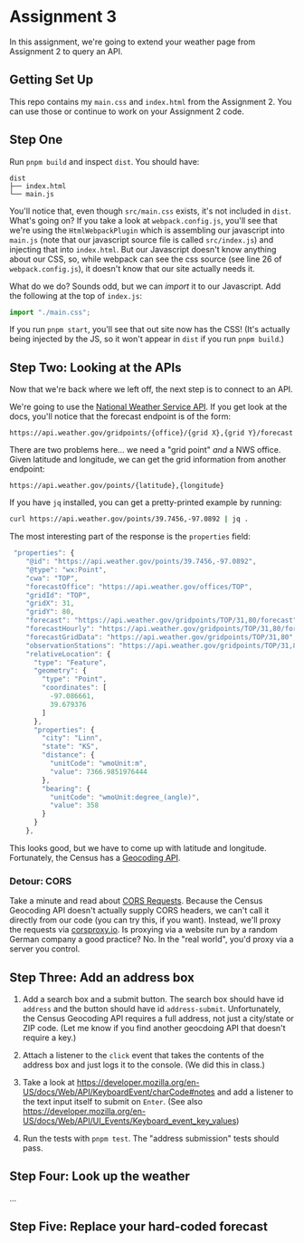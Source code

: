 # Assignment 3

In this assignment, we're going to extend your weather page from Assignment 2
to query an API.

## Getting Set Up

This repo contains my `main.css` and `index.html` from the Assignment 2. You can
use those or continue to work on your Assignment 2 code.

## Step One

Run `pnpm build` and inspect `dist`. You should have:

```
dist
├── index.html
└── main.js
```

You'll notice that, even though `src/main.css` exists, it's not included in `dist`.
What's going on? If you take a look at `webpack.config.js`, you'll see that we're
using the `HtmlWebpackPlugin` which is assembling our javascript into `main.js`
(note that our javascript source file is called `src/index.js`) and injecting that into `index.html`. But our Javascript doesn't know anything about our CSS, so, while
webpack can see the css source (see line 26 of `webpack.config.js`), it doesn't know
that our site actually needs it.

What do we do? Sounds odd, but we can _import_ it to our Javascript. Add the following at the top of `index.js`:

```js
import "./main.css";
```

If you run `pnpm start`, you'll see that out site now has the CSS! (It's actually being
injected by the JS, so it won't appear in `dist` if you run `pnpm build`.)

## Step Two: Looking at the APIs

Now that we're back where we left off, the next step is to connect to an API.

We're going to use the [National Weather Service API](https://www.weather.gov/documentation/services-web-api). If you get look at the docs, you'll notice that
the forecast endpoint is of the form:

```
https://api.weather.gov/gridpoints/{office}/{grid X},{grid Y}/forecast
```

There are two problems here... we need a "grid point" _and_ a NWS office. Given
latitude and longitude, we can get the grid information from another endpoint:

```
https://api.weather.gov/points/{latitude},{longitude}
```

If you have `jq` installed, you can get a pretty-printed example by running:

```bash
curl https://api.weather.gov/points/39.7456,-97.0892 | jq .
```

The most interesting part of the response is the `properties` field:

```js
 "properties": {
    "@id": "https://api.weather.gov/points/39.7456,-97.0892",
    "@type": "wx:Point",
    "cwa": "TOP",
    "forecastOffice": "https://api.weather.gov/offices/TOP",
    "gridId": "TOP",
    "gridX": 31,
    "gridY": 80,
    "forecast": "https://api.weather.gov/gridpoints/TOP/31,80/forecast",
    "forecastHourly": "https://api.weather.gov/gridpoints/TOP/31,80/forecast/hourly",
    "forecastGridData": "https://api.weather.gov/gridpoints/TOP/31,80",
    "observationStations": "https://api.weather.gov/gridpoints/TOP/31,80/stations",
    "relativeLocation": {
      "type": "Feature",
      "geometry": {
        "type": "Point",
        "coordinates": [
          -97.086661,
          39.679376
        ]
      },
      "properties": {
        "city": "Linn",
        "state": "KS",
        "distance": {
          "unitCode": "wmoUnit:m",
          "value": 7366.9851976444
        },
        "bearing": {
          "unitCode": "wmoUnit:degree_(angle)",
          "value": 358
        }
      }
    },
```

This looks good, but we have to come up with latitude and longitude. Fortunately,
the Census has a [Geocoding API](https://geocoding.geo.census.gov/geocoder/Geocoding_Services_API.html).

### Detour: CORS

Take a minute and read about [CORS Requests](https://developer.mozilla.org/en-US/docs/Web/HTTP/CORS). Because the Census Geocoding API doesn't actually supply CORS headers,
we can't call it directly from our code (you can try this, if you want). Instead, we'll proxy the requests via [corsproxy.io](https://corsproxy.io/). Is proxying via a website run by a random German company a good practice? No. In the "real world", you'd proxy via a server you control.

## Step Three: Add an address box

1. Add a search box and a submit button. The search box should have id `address` and the button should have id `address-submit`.
   Unfortunately, the Census Geocoding API requires a full address,
   not just a city/state or ZIP code. (Let me know if you find another geocdoing API that doesn't require a key.)
2. Attach a listener to the `click` event that takes the contents of the address box and just logs it to the console. (We did this in class.)

3. Take a look at https://developer.mozilla.org/en-US/docs/Web/API/KeyboardEvent/charCode#notes and add a listener to the text input itself to submit on `Enter`. (See also https://developer.mozilla.org/en-US/docs/Web/API/UI_Events/Keyboard_event_key_values)

4. Run the tests with `pnpm test`. The "address submission" tests should pass.

## Step Four: Look up the weather

...

## Step Five: Replace your hard-coded forecast
